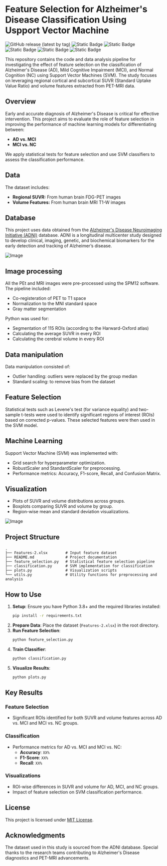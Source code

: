 # Feature Selection for Alzheimer's Disease Classification Using Uspport Vector Machine

![GitHub release (latest by tag)](https://img.shields.io/github/v/tag/taha-parsayan/OPETIA?label=Release)
![Static Badge](https://img.shields.io/badge/Neuroimaging%20software-FF0000)
![Static Badge](https://img.shields.io/badge/Data%20Science-CC7722)
![Static Badge](https://img.shields.io/badge/Python-8A2BE2)
![Static Badge](https://img.shields.io/badge/FSL-8A2BE2)
![Static Badge](https://img.shields.io/badge/PET%20/%20MRI-4CAF50)

This repository contains the code and data analysis pipeline for investigating the effect of feature selection on the classification of Alzheimer's Disease (AD), Mild Cognitive Impairment (MCI), and Normal Cognition (NC) using Support Vector Machines (SVM). The study focuses on leveraging regional cortical and subcortical SUVR (Standard Uptake Value Ratio) and volume features extracted from PET-MRI data.

## Overview

Early and accurate diagnosis of Alzheimer's Disease is critical for effective intervention. This project aims to evaluate the role of feature selection in improving the performance of machine learning models for differentiating between:
- **AD vs. MCI**
- **MCI vs. NC**

We apply statistical tests for feature selection and use SVM classifiers to assess the classification performance.

## Data
The dataset includes:
- **Regional SUVR:** From human brain FDG-PET images
- **Volume Features:** From human brain MRI T1-W images

## Database

This project uses data obtained from the [Alzheimer's Disease Neuroimaging Initiative (ADNI)](http://adni.loni.usc.edu/) database. ADNI is a longitudinal multicenter study designed to develop clinical, imaging, genetic, and biochemical biomarkers for the early detection and tracking of Alzheimer’s disease.

![Image](https://github.com/user-attachments/assets/586cd243-40fd-4011-842f-efd1fd09428a)

## Image processing

All the PEt and MRI images were pre-processed using the SPM12 software. The pipeline included:
- Co-registeration of PET to T1 space
- Normalization to the MNI standard space
- Gray matter segmentation

Python was used for:
- Segmentation of 115 ROIs (according to the Harward-Oxford atlas)
- Calculating the average SUVR in every ROI
- Calculating the cerebral volume in every ROI

## Data manipulation
Data manipulation consisted of:
- Outlier handling: outliers were replaced by the group median
- Standard scaling: to remove bias from the dataset

## Feature Selection
Statistical tests such as Levene's test (for variance equality) and two-sample t-tests were used to identify significant regions of interest (ROIs) based on corrected p-values. These selected features were then used in the SVM model.

## Machine Learning
Support Vector Machine (SVM) was implemented with:
- Grid search for hyperparameter optimization.
- RobustScaler and StandardScaler for preprocessing.
- Performance metrics: Accuracy, F1-score, Recall, and Confusion Matrix.

## Visualization
- Plots of SUVR and volume distributions across groups.
- Boxplots comparing SUVR and volume by group.
- Region-wise mean and standard deviation visualizations.

![Image](https://github.com/user-attachments/assets/6be9c8b8-7e10-4689-a78b-fe8dcea4d8c3)

## Project Structure

```plaintext
.
├── Features-2.xlsx        # Input feature dataset
├── README.md              # Project documentation
├── feature_selection.py   # Statistical feature selection pipeline
├── classification.py      # SVM implementation for classification
├── plots.py               # Visualization scripts
└── utils.py               # Utility functions for preprocessing and analysis
```

## How to Use

1. **Setup**: Ensure you have Python 3.8+ and the required libraries installed:
   ```bash
   pip install -r requirements.txt
   ```
2. **Prepare Data**: Place the dataset (`Features-2.xlsx`) in the root directory.
3. **Run Feature Selection**:
   ```bash
   python feature_selection.py
   ```
4. **Train Classifier**:
   ```bash
   python classification.py
   ```
5. **Visualize Results**:
   ```bash
   python plots.py
   ```

## Key Results

### Feature Selection
- Significant ROIs identified for both SUVR and volume features across AD vs. MCI and MCI vs. NC groups.

### Classification
- Performance metrics for AD vs. MCI and MCI vs. NC:
  - **Accuracy**: `XX%`
  - **F1-Score**: `XX%`
  - **Recall**: `XX%`

### Visualizations
- ROI-wise differences in SUVR and volume for AD, MCI, and NC groups.
- Impact of feature selection on SVM classification performance.

## License
This project is licensed under [MIT License](LICENSE).

## Acknowledgments
The dataset used in this study is sourced from the ADNI database. Special thanks to the research teams contributing to Alzheimer's Disease diagnostics and PET-MRI advancements.
